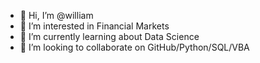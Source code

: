 - 👋 Hi, I’m @william
- 👀 I’m interested in Financial Markets
- 🌱 I’m currently learning about Data Science
- 💞️ I’m looking to collaborate on GitHub/Python/SQL/VBA

